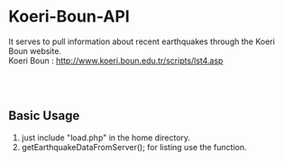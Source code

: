 # Koeri-Boun-API

It serves to pull information about recent earthquakes through the Koeri Boun website.
<br>Koeri Boun : http://www.koeri.boun.edu.tr/scripts/lst4.asp




<br><br>
<h2>Basic Usage</h2>

1. just include "load.php" in the home directory.
2. getEarthquakeDataFromServer(); for listing use the function.
